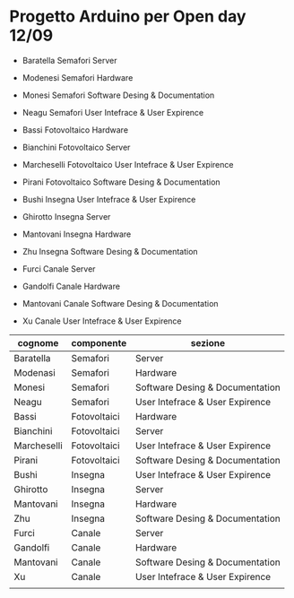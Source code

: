 # Progetto Arduino per Open day 12/09 

* Baratella     Semafori        Server  
* Modenesi      Semafori        Hardware 
* Monesi        Semafori        Software Desing & Documentation 
* Neagu         Semafori        User Intefrace & User Expirence

* Bassi         Fotovoltaico    Hardware
* Bianchini     Fotovoltaico    Server
* Marcheselli   Fotovoltaico    User Intefrace & User Expirence
* Pirani        Fotovoltaico    Software Desing & Documentation

* Bushi         Insegna         User Intefrace & User Expirence
* Ghirotto      Insegna         Server
* Mantovani     Insegna         Hardware
* Zhu           Insegna         Software Desing & Documentation

* Furci         Canale          Server
* Gandolfi      Canale          Hardware
* Mantovani     Canale          Software Desing & Documentation
* Xu            Canale          User Intefrace & User Expirence 


| cognome     | componente   | sezione                         |
| ----------- | ------------ | ------------------------------- |
| Baratella   | Semafori     | Server                          |
| Modenasi    | Semafori     | Hardware                        |
| Monesi      | Semafori     | Software Desing & Documentation |
| Neagu       | Semafori     | User Intefrace & User Expirence |
| Bassi       | Fotovoltaici | Hardware                        |
| Bianchini   | Fotovoltaici | Server                          |
| Marcheselli | Fotovoltaici | User Intefrace & User Expirence |
| Pirani      | Fotovoltaici | Software Desing & Documentation |
| Bushi       | Insegna      | User Intefrace & User Expirence |
| Ghirotto    | Insegna      | Server                          |
| Mantovani   | Insegna      | Hardware                        |
| Zhu         | Insegna      | Software Desing & Documentation |
| Furci       | Canale       | Server                          |
| Gandolfi    | Canale       | Hardware                        |
| Mantovani   | Canale       | Software Desing & Documentation |
| Xu          | Canale       | User Intefrace & User Expirence |
|             |              |                                 |
